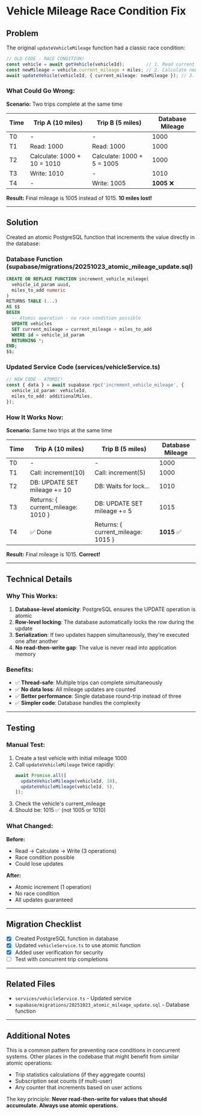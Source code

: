 # Vehicle Mileage Race Condition Fix

## Problem

The original `updateVehicleMileage` function had a classic race condition:

```typescript
// OLD CODE - RACE CONDITION!
const vehicle = await getVehicle(vehicleId);        // 1. Read current value
const newMileage = vehicle.current_mileage + miles; // 2. Calculate new value
await updateVehicle(vehicleId, { current_mileage: newMileage }); // 3. Write new value
```

### What Could Go Wrong:

**Scenario:** Two trips complete at the same time

| Time | Trip A (10 miles)           | Trip B (5 miles)            | Database Mileage |
|------|-----------------------------|-----------------------------|------------------|
| T0   | -                           | -                           | 1000             |
| T1   | Read: 1000                  | Read: 1000                  | 1000             |
| T2   | Calculate: 1000 + 10 = 1010 | Calculate: 1000 + 5 = 1005  | 1000             |
| T3   | Write: 1010                 | -                           | 1010             |
| T4   | -                           | Write: 1005                 | **1005** ❌      |

**Result:** Final mileage is 1005 instead of 1015. **10 miles lost!**

---

## Solution

Created an atomic PostgreSQL function that increments the value directly in the database:

### Database Function (supabase/migrations/20251023_atomic_mileage_update.sql)

```sql
CREATE OR REPLACE FUNCTION increment_vehicle_mileage(
  vehicle_id_param uuid,
  miles_to_add numeric
)
RETURNS TABLE (...)
AS $$
BEGIN
  -- Atomic operation - no race condition possible
  UPDATE vehicles
  SET current_mileage = current_mileage + miles_to_add
  WHERE id = vehicle_id_param
  RETURNING *;
END;
$$;
```

### Updated Service Code (services/vehicleService.ts)

```typescript
// NEW CODE - ATOMIC!
const { data } = await supabase.rpc('increment_vehicle_mileage', {
  vehicle_id_param: vehicleId,
  miles_to_add: additionalMiles,
});
```

### How It Works Now:

**Scenario:** Same two trips at the same time

| Time | Trip A (10 miles)                  | Trip B (5 miles)                   | Database Mileage |
|------|------------------------------------|------------------------------------|------------------|
| T0   | -                                  | -                                  | 1000             |
| T1   | Call: increment(10)                | Call: increment(5)                 | 1000             |
| T2   | DB: UPDATE SET mileage += 10       | DB: Waits for lock...              | 1010             |
| T3   | Returns: { current_mileage: 1010 } | DB: UPDATE SET mileage += 5        | 1015             |
| T4   | ✅ Done                            | Returns: { current_mileage: 1015 } | **1015** ✅      |

**Result:** Final mileage is 1015. **Correct!**

---

## Technical Details

### Why This Works:

1. **Database-level atomicity**: PostgreSQL ensures the UPDATE operation is atomic
2. **Row-level locking**: The database automatically locks the row during the update
3. **Serialization**: If two updates happen simultaneously, they're executed one after another
4. **No read-then-write gap**: The value is never read into application memory

### Benefits:

- ✅ **Thread-safe**: Multiple trips can complete simultaneously
- ✅ **No data loss**: All mileage updates are counted
- ✅ **Better performance**: Single database round-trip instead of three
- ✅ **Simpler code**: Database handles the complexity

---

## Testing

### Manual Test:

1. Create a test vehicle with initial mileage 1000
2. Call `updateVehicleMileage` twice rapidly:
   ```typescript
   await Promise.all([
     updateVehicleMileage(vehicleId, 10),
     updateVehicleMileage(vehicleId, 5),
   ]);
   ```
3. Check the vehicle's current_mileage
4. Should be: 1015 ✅ (not 1005 or 1010)

### What Changed:

**Before:**
- Read → Calculate → Write (3 operations)
- Race condition possible
- Could lose updates

**After:**
- Atomic increment (1 operation)
- No race condition
- All updates guaranteed

---

## Migration Checklist

- [x] Created PostgreSQL function in database
- [x] Updated `vehicleService.ts` to use atomic function
- [x] Added user verification for security
- [ ] Test with concurrent trip completions

---

## Related Files

- `services/vehicleService.ts` - Updated service
- `supabase/migrations/20251023_atomic_mileage_update.sql` - Database function

---

## Additional Notes

This is a common pattern for preventing race conditions in concurrent systems. Other places in the codebase that might benefit from similar atomic operations:

- Trip statistics calculations (if they aggregate counts)
- Subscription seat counts (if multi-user)
- Any counter that increments based on user actions

The key principle: **Never read-then-write for values that should accumulate. Always use atomic operations.**
